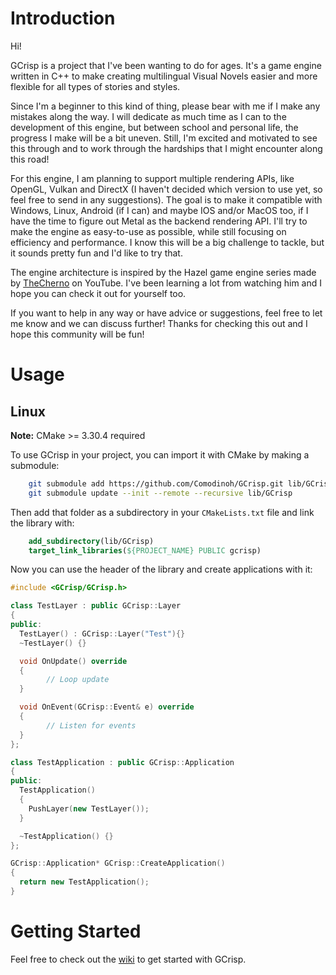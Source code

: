 # Introduction
Hi! 

GCrisp is a project that I've been wanting to do for ages. 
It's a game engine written in C++ to make creating multilingual Visual Novels easier
and more flexible for all types of stories and styles.

Since I'm a beginner to this kind of thing,
please bear with me if I make any mistakes along the way. I will dedicate as much time as I can
to the development of this engine, but between school and personal life, 
the progress I make will be a bit uneven. Still, I'm excited and motivated to see this through
and to work through the hardships that I might encounter along this road!

For this engine, I am planning to support multiple rendering APIs, like OpenGL, Vulkan and DirectX 
(I haven't decided which version to use yet, so feel free to send in any suggestions).
The goal is to make it compatible with Windows, Linux, Android (if I can)
and maybe IOS and/or MacOS too, if I have the time to figure out Metal as the backend rendering API.
I'll try to make the engine as easy-to-use as possible, while still focusing on efficiency and performance.
I know this will be a big challenge to tackle, but it sounds pretty fun and I'd like to try that.

The engine architecture is inspired by the Hazel game engine series made by [TheCherno](https://www.youtube.com/@TheCherno) on YouTube.
I've been learning a lot from watching him and I hope you can check it out for yourself too.

If you want to help in any way or have advice or suggestions, feel free to let me know 
and we can discuss further! Thanks for checking this out and I hope this community will be fun!

# Usage
## Linux
__Note:__ CMake >= 3.30.4 required

To use GCrisp in your project, you can import it with CMake by making a submodule:
```bash
    git submodule add https://github.com/Comodinoh/GCrisp.git lib/GCrisp
    git submodule update --init --remote --recursive lib/GCrisp
```

Then add that folder as a subdirectory in your `CMakeLists.txt` file and link the library with:
```CMake 
    add_subdirectory(lib/GCrisp)
    target_link_libraries(${PROJECT_NAME} PUBLIC gcrisp)
```
    
Now you can use the header of the library and create applications with it:

```c++
#include <GCrisp/GCrisp.h>

class TestLayer : public GCrisp::Layer
{
public:
  TestLayer() : GCrisp::Layer("Test"){}
  ~TestLayer() {}

  void OnUpdate() override
  {
        // Loop update
  }

  void OnEvent(GCrisp::Event& e) override
  {
        // Listen for events
  }
};

class TestApplication : public GCrisp::Application
{
public:
  TestApplication()
  {
    PushLayer(new TestLayer());
  }

  ~TestApplication() {}
};

GCrisp::Application* GCrisp::CreateApplication()
{
  return new TestApplication();
}

```

# Getting Started

Feel free to check out the [wiki](https://github.com/Comodinoh/GCrisp/wiki) to get started with GCrisp.
